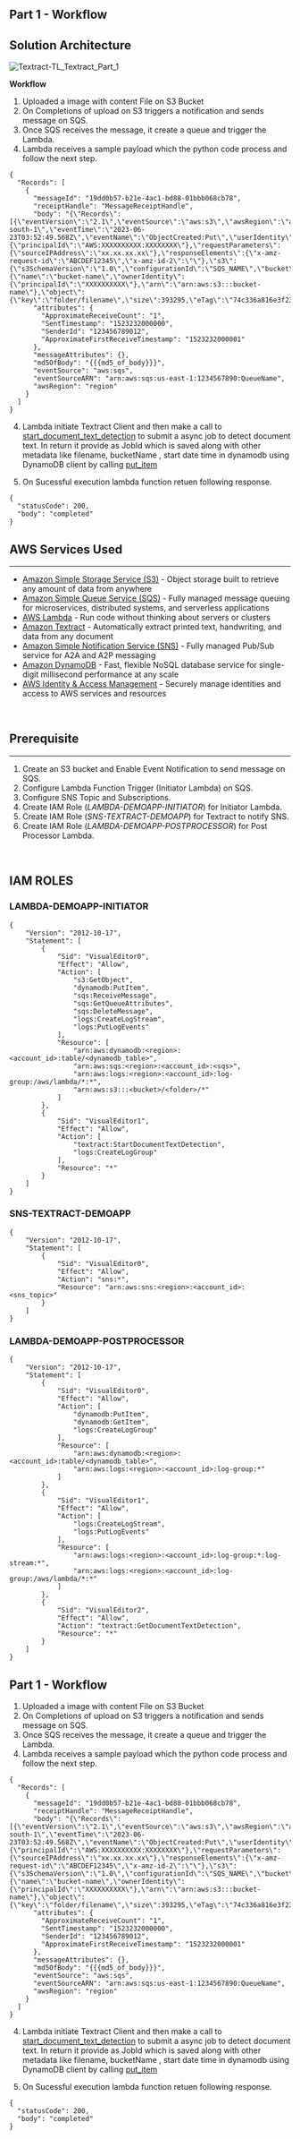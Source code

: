 ## **Part 1 - Workflow**

## Solution Architecture

![Textract-TL_Textract_Part_1](https://github.com/aws-samples/amazon-textract-idp-content-repositioning/assets/32926625/b3e72e2e-9c60-4d90-8a3e-62d426578eda)

**Workflow**

1. Uploaded a image with content File on S3 Bucket
2. On Completions of upload on S3 triggers a notification and sends message on SQS. 
3. Once SQS receives the message, it create a queue and trigger the Lambda. 
4. Lambda receives a sample payload which the python code process and follow the next step.
```
{
  "Records": [
    {
      "messageId": "19dd0b57-b21e-4ac1-bd88-01bbb068cb78",
      "receiptHandle": "MessageReceiptHandle",
      "body": "{\"Records\":[{\"eventVersion\":\"2.1\",\"eventSource\":\"aws:s3\",\"awsRegion\":\"ap-south-1\",\"eventTime\":\"2023-06-23T03:52:49.568Z\",\"eventName\":\"ObjectCreated:Put\",\"userIdentity\":{\"principalId\":\"AWS:XXXXXXXXXX:XXXXXXXX\"},\"requestParameters\":{\"sourceIPAddress\":\"xx.xx.xx.xx\"},\"responseElements\":{\"x-amz-request-id\":\"ABCDEF12345\",\"x-amz-id-2\":\"\"},\"s3\":{\"s3SchemaVersion\":\"1.0\",\"configurationId\":\"SQS_NAME\",\"bucket\":{\"name\":\"bucket-name\",\"ownerIdentity\":{\"principalId\":\"XXXXXXXXXX\"},\"arn\":\"arn:aws:s3:::bucket-name\"},\"object\":{\"key\":\"folder/filename\",\"size\":393295,\"eTag\":\"74c336a816e3f23c101b96dfa17c43ba\",\"sequencer\":\"006495171172E17CBD\"}}}]}",
      "attributes": {
        "ApproximateReceiveCount": "1",
        "SentTimestamp": "1523232000000",
        "SenderId": "123456789012",
        "ApproximateFirstReceiveTimestamp": "1523232000001"
      },
      "messageAttributes": {},
      "md5OfBody": "{{{md5_of_body}}}",
      "eventSource": "aws:sqs",
      "eventSourceARN": "arn:aws:sqs:us-east-1:1234567890:QueueName",
      "awsRegion": "region"
    }
  ]
}
```
4. Lambda initiate Textract Client and then make a call to [start_document_text_detection](https://docs.aws.amazon.com/textract/latest/dg/API_StartDocumentTextDetection.html) to submit a async job to detect document text. In return it provide as JobId which is saved along with other metadata like filename, bucketName , start date time in dynamodb using DynamoDB client by calling [put_item](https://docs.aws.amazon.com/amazondynamodb/latest/APIReference/API_PutItem.html) 

5. On Sucessful execution lambda function retuen following response.
```
{
  "statusCode": 200,
  "body": "completed"
}
```


## AWS Services Used
----
- [Amazon Simple Storage Service (S3)](https://aws.amazon.com/s3/) - Object storage built to retrieve any amount of data from anywhere
- [Amazon Simple Queue Service (SQS)](https://aws.amazon.com/sqs/) - Fully managed message queuing for microservices, distributed systems, and serverless applications
- [AWS Lambda](https://aws.amazon.com/lambda/) - Run code without thinking about servers or clusters
- [Amazon Textract](https://aws.amazon.com/textract/) - Automatically extract printed text, handwriting, and data from any document
- [Amazon Simple Notification Service (SNS)](https://aws.amazon.com/sns/) - Fully managed Pub/Sub service for A2A and A2P messaging
- [Amazon DynamoDB](https://aws.amazon.com/dynamodb/) - Fast, flexible NoSQL database service for single-digit millisecond performance at any scale
- [AWS Identity & Access Management](https://aws.amazon.com/iam/) - Securely manage identities and access to AWS services and resources

<br/>

## Prerequisite
----

1. Create an S3 bucket and Enable Event Notification to send message on SQS.
2. Configure Lambda Function Trigger (Initiator Lambda) on SQS.
3. Configure SNS Topic and Subscriptions.
4. Create IAM Role (_LAMBDA-DEMOAPP-INITIATOR_) for Initiator Lambda.
5. Create IAM Role (_SNS-TEXTRACT-DEMOAPP_) for Textract to notify SNS.
6. Create IAM Role (_LAMBDA-DEMOAPP-POSTPROCESSOR_) for Post Processor Lambda.

<br/>


## **IAM ROLES**

### LAMBDA-DEMOAPP-INITIATOR
```
{
    "Version": "2012-10-17",
    "Statement": [
        {
            "Sid": "VisualEditor0",
            "Effect": "Allow",
            "Action": [
                "s3:GetObject",
                "dynamodb:PutItem",
                "sqs:ReceiveMessage",
                "sqs:GetQueueAttributes",
                "sqs:DeleteMessage",
                "logs:CreateLogStream",
                "logs:PutLogEvents"
            ],
            "Resource": [
                "arn:aws:dynamodb:<region>:<account_id>:table/<dynamodb_table>",
                "arn:aws:sqs:<region>:<account_id>:<sqs>",
                "arn:aws:logs:<region>:<account_id>:log-group:/aws/lambda/*:*",
                "arn:aws:s3:::<bucket>/<folder>/*"
            ]
        },
        {
            "Sid": "VisualEditor1",
            "Effect": "Allow",
            "Action": [
                "textract:StartDocumentTextDetection",
                "logs:CreateLogGroup"
            ],
            "Resource": "*"
        }
    ]
}
```

### SNS-TEXTRACT-DEMOAPP

```
{
    "Version": "2012-10-17",
    "Statement": [
        {
            "Sid": "VisualEditor0",
            "Effect": "Allow",
            "Action": "sns:*",
            "Resource": "arn:aws:sns:<region>:<account_id>:<sns_topic>"
        }
    ]
}
```

### LAMBDA-DEMOAPP-POSTPROCESSOR

```
{
    "Version": "2012-10-17",
    "Statement": [
        {
            "Sid": "VisualEditor0",
            "Effect": "Allow",
            "Action": [
                "dynamodb:PutItem",
                "dynamodb:GetItem",
                "logs:CreateLogGroup"
            ],
            "Resource": [
                "arn:aws:dynamodb:<region>:<account_id>:table/<dynamodb_table>",
                "arn:aws:logs:<region>:<account_id>:log-group:*"
            ]
        },
        {
            "Sid": "VisualEditor1",
            "Effect": "Allow",
            "Action": [
                "logs:CreateLogStream",
                "logs:PutLogEvents"
            ],
            "Resource": [
                "arn:aws:logs:<region>:<account_id>:log-group:*:log-stream:*",
                "arn:aws:logs:<region>:<account_id>:log-group:/aws/lambda/*:*"
            ]
        },
        {
            "Sid": "VisualEditor2",
            "Effect": "Allow",
            "Action": "textract:GetDocumentTextDetection",
            "Resource": "*"
        }
    ]
}
```

## **Part 1 - Workflow**

1. Uploaded a image with content File on S3 Bucket
2. On Completions of upload on S3 triggers a notification and sends message on SQS. 
3. Once SQS receives the message, it create a queue and trigger the Lambda. 
4. Lambda receives a sample payload which the python code process and follow the next step.
```
{
  "Records": [
    {
      "messageId": "19dd0b57-b21e-4ac1-bd88-01bbb068cb78",
      "receiptHandle": "MessageReceiptHandle",
      "body": "{\"Records\":[{\"eventVersion\":\"2.1\",\"eventSource\":\"aws:s3\",\"awsRegion\":\"ap-south-1\",\"eventTime\":\"2023-06-23T03:52:49.568Z\",\"eventName\":\"ObjectCreated:Put\",\"userIdentity\":{\"principalId\":\"AWS:XXXXXXXXXX:XXXXXXXX\"},\"requestParameters\":{\"sourceIPAddress\":\"xx.xx.xx.xx\"},\"responseElements\":{\"x-amz-request-id\":\"ABCDEF12345\",\"x-amz-id-2\":\"\"},\"s3\":{\"s3SchemaVersion\":\"1.0\",\"configurationId\":\"SQS_NAME\",\"bucket\":{\"name\":\"bucket-name\",\"ownerIdentity\":{\"principalId\":\"XXXXXXXXXX\"},\"arn\":\"arn:aws:s3:::bucket-name\"},\"object\":{\"key\":\"folder/filename\",\"size\":393295,\"eTag\":\"74c336a816e3f23c101b96dfa17c43ba\",\"sequencer\":\"006495171172E17CBD\"}}}]}",
      "attributes": {
        "ApproximateReceiveCount": "1",
        "SentTimestamp": "1523232000000",
        "SenderId": "123456789012",
        "ApproximateFirstReceiveTimestamp": "1523232000001"
      },
      "messageAttributes": {},
      "md5OfBody": "{{{md5_of_body}}}",
      "eventSource": "aws:sqs",
      "eventSourceARN": "arn:aws:sqs:us-east-1:1234567890:QueueName",
      "awsRegion": "region"
    }
  ]
}
```
4. Lambda initiate Textract Client and then make a call to [start_document_text_detection](https://docs.aws.amazon.com/textract/latest/dg/API_StartDocumentTextDetection.html) to submit a async job to detect document text. In return it provide as JobId which is saved along with other metadata like filename, bucketName , start date time in dynamodb using DynamoDB client by calling [put_item](https://docs.aws.amazon.com/amazondynamodb/latest/APIReference/API_PutItem.html) 

5. On Sucessful execution lambda function retuen following response.
```
{
  "statusCode": 200,
  "body": "completed"
}
```




